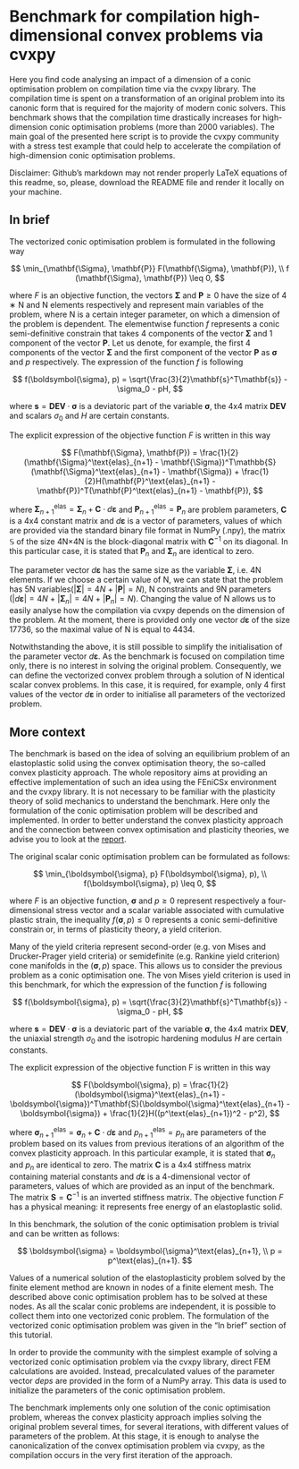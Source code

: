 # Benchmark for compilation high-dimensional convex problems via cvxpy

Here you find code analysing an impact of a dimension of a conic optimisation problem on compilation time via the cvxpy library. The compilation time is spent on a transformation of an original problem into its canonic form that is required for the majority of modern conic solvers. This benchmark shows that the compilation time drastically increases for high-dimension conic optimisation problems (more than 2000 variables). The main goal of the presented here script is to provide the cvxpy community with a stress test example that could help to accelerate the compilation of high-dimension conic optimisation problems.

Disclaimer: Github’s markdown may not render properly LaTeX equations of this readme, so, please, download the README file and render it locally on your machine.

## In brief

The vectorized conic optimisation problem is formulated in the following way

$$
    \min_{\mathbf{\Sigma}, \mathbf{P}} F(\mathbf{\Sigma}, \mathbf{P}), \\
    f (\mathbf{\Sigma}, \mathbf{P}) \leq 0,
$$

where $F$ is an objective function, the vectors $\mathbf{\Sigma}$ and $\mathbf{P} \geq 0$ have the size of 4 ∗ N and N elements respectively and represent main variables of the problem, where N is a certain integer parameter, on which a dimension of the problem is dependent. The elementwise function $f$ represents a conic semi-definitive constrain that takes 4 components of the vector $\mathbf{\Sigma}$ and 1 component of the vector $\mathbf{P}$. Let us denote, for example, the first 4 components of the vector $\mathbf{\Sigma}$ and the first component of the vector $\mathbf{P}$ as $\boldsymbol{\sigma}$ and $p$ respectively. The expression of the function $f$ is following

$$
    f(\boldsymbol{\sigma}, p) = \sqrt{\frac{3}{2}\mathbf{s}^T\mathbf{s}} - \sigma_0 - pH,
$$

where $\mathbf{s} = \mathbf{DEV} \cdot \boldsymbol{\sigma}$ is a deviatoric part of the variable $\boldsymbol{\sigma}$, the 4x4 matrix $\mathbf{DEV}$ and scalars $\sigma_0$ and $H$ are certain constants.

The explicit expression of the objective function $F$ is written in this way 

$$
    F(\mathbf{\Sigma}, \mathbf{P}) = \frac{1}{2}(\mathbf{\Sigma}^\text{elas}_{n+1} - \mathbf{\Sigma})^T\mathbb{S}(\mathbf{\Sigma}^\text{elas}_{n+1} - \mathbf{\Sigma}) + \frac{1}{2}H(\mathbf{P}^\text{elas}_{n+1} - \mathbf{P})^T(\mathbf{P}^\text{elas}_{n+1} - \mathbf{P}),
$$

where $\mathbf{\Sigma}^\text{elas}_{n+1}  = \mathbf{\Sigma}_{n}  + \mathbf{C} \cdot d\boldsymbol{\varepsilon}$ and $\mathbf{P}^\text{elas}_{n+1} = \mathbf{P}_n$ are problem parameters, $\mathbf{C}$ is a 4x4 constant matrix and $d\boldsymbol{\varepsilon}$ is a vector of parameters, values of which are provided via the standard binary file format in NumPy (.npy), the matrix $\mathbb{S}$ of the size 4N×4N is the block-diagonal matrix with $\mathbf{C}^{-1}$ on its diagonal. In this particular case, it is stated that $\mathbf{P}_n$ and $\mathbf{\Sigma}_{n}$ are identical to zero.

The parameter vector $d\boldsymbol{\varepsilon}$ has the same size as the variable $\mathbf{\Sigma}$, i.e. 4N elements. If we choose a certain value of N, we can state that the problem has 5N variables($|\mathbf{\Sigma}| = 4N$ + $|\mathbf{P}| = N$), N constraints and 9N parameters ($|d\boldsymbol{\varepsilon}| = 4N$ + $|\mathbf{\Sigma}_n| = 4N$ + $|\mathbf{P}_n| = N$). Changing the value of N allows us to easily analyse how the compilation via cvxpy depends on the dimension of the problem. At the moment, there is provided only one vector $d\boldsymbol{\varepsilon}$ of the size 17736, so the maximal value of N is equal to 4434.

Notwithstanding the above, it is still possible to simplify the initialisation of the parameter vector $d\boldsymbol{\varepsilon}$. As the benchmark is focused on compilation time only, there is no interest in solving the original problem. Consequently, we can define the vectorized convex problem through a solution of N identical scalar convex problems. In this case, it is required, for example, only 4 first values of the vector $d\boldsymbol{\varepsilon}$ in order to initialise all parameters of the vectorized problem.

## More context

The benchmark is based on the idea of solving an equilibrium problem of an elastoplastic solid using the convex optimisation theory, the so-called convex plasticity approach. The whole repository aims at providing an effective implementation of such an idea using the FEniCSx environment and the cvxpy library. It is not necessary to be familiar with the plasticity theory of solid mechanics to understand the benchmark. Here only the formulation of the conic optimisation problem will be described and implemented. In order to better understand the convex plasticity approach and the connection between convex optimisation and plasticity theories, we advise you to look at the [report](../rapport/Andrey_Latyshev_rapport.pdf). 

The original scalar conic optimisation problem can be formulated as follows:

$$ 
    \min_{\boldsymbol{\sigma}, p} F(\boldsymbol{\sigma}, p), \\
    f(\boldsymbol{\sigma}, p) \leq 0,
$$

where $F$ is an objective function, $\boldsymbol{\sigma}$ and $p \geq 0$ represent respectively a four-dimensional stress vector and a scalar variable associated with cumulative plastic strain, the inequality $f(\boldsymbol{\sigma}, p) \leq 0$ represents a conic semi-definitive constrain or, in terms of plasticity theory, a yield criterion. 

Many of the yield criteria represent second-order (e.g. von Mises and Drucker-Prager yield criteria) or semidefinite (e.g. Rankine yield criterion) cone manifolds in the $(\boldsymbol{\sigma},p)$ space. This allows us to consider the previous problem as a conic optimisation one. The von Mises yield criterion is used in this benchmark, for which the expression of the function $f$ is following

$$
    f(\boldsymbol{\sigma}, p) = \sqrt{\frac{3}{2}\mathbf{s}^T\mathbf{s}} - \sigma_0 - pH,
$$

where $\mathbf{s} = \mathbf{DEV} \cdot \boldsymbol{\sigma}$ is a deviatoric part of the variable $\boldsymbol{\sigma}$, the 4x4 matrix $\mathbf{DEV}$, the uniaxial strength $\sigma_0$ and the isotropic hardening modulus $H$ are certain constants.

The explicit expression of the objective function F is written in this way 

$$
    F(\boldsymbol{\sigma}, p) = \frac{1}{2}(\boldsymbol{\sigma}^\text{elas}_{n+1} - \boldsymbol{\sigma})^T\mathbf{S}(\boldsymbol{\sigma}^\text{elas}_{n+1} - \boldsymbol{\sigma}) + \frac{1}{2}H((p^\text{elas}_{n+1})^2 - p^2),
$$

where $\boldsymbol{\sigma}^\text{elas}_{n+1}  = \boldsymbol{\sigma}_{n}  + \mathbf{C} \cdot d\boldsymbol{\varepsilon}$ and $p^\text{elas}_{n+1} = p_n$ are parameters of the problem based on its values from previous iterations of an algorithm of the convex plasticity approach. In this particular example, it is stated that $\boldsymbol{\sigma}_{n}$ and $p_n$ are identical to zero. The matrix $\mathbf{C}$ is a 4x4 stiffness matrix containing material constants and $d\boldsymbol{\varepsilon}$ is a 4-dimensional vector of parameters, values of which are provided as an input of the benchmark. The matrix $\mathbf{S} = \mathbf{C}^{-1}$ is an inverted stiffness matrix. The objective function $F$ has a physical meaning: it represents free energy of an elastoplastic solid. 

In this benchmark, the solution of the conic optimisation problem is trivial and can be written as follows:

$$
    \boldsymbol{\sigma} = \boldsymbol{\sigma}^\text{elas}_{n+1}, \\
    p = p^\text{elas}_{n+1}.
$$

Values of a numerical solution of the elastoplasticity problem solved by the finite element method are known in nodes of a finite element mesh. The described above conic optimisation problem has to be solved at these nodes. As all the scalar conic problems are independent, it is possible to collect them into one vectorized conic problem. The formulation of the vectorized conic optimisation problem was given in the “In brief” section of this tutorial.

In order to provide the community with the simplest example of solving a vectorized conic optimisation problem via the cvxpy library, direct FEM calculations are avoided. Instead, precalculated values of the parameter vector $deps$ are provided in the form of a NumPy array. This data is used to initialize the parameters of the conic optimisation problem.

The benchmark implements only one solution of the conic optimisation problem, whereas the convex plasticity approach implies solving the original problem several times, for several iterations, with different values of parameters of the problem. At this stage, it is enough to analyse the canonicalization of the convex optimisation problem via cvxpy, as the compilation occurs in the very first iteration of the approach. 


<!-- 
$$
    F(\mathbf{\Sigma}, \mathbf{P}) = \frac{1}{2}(\mathbf{\Sigma}^\text{elas}_{n+1} - \mathbf{\Sigma})^T\mathbb{S}(\mathbf{\Sigma}^\text{elas}_{n+1} - \mathbf{\Sigma}) + \frac{1}{2}H(\mathbf{P}^\text{elas}_{n+1} - \mathbf{P})^T(\mathbf{P}^\text{elas}_{n+1} - \mathbf{P})
$$

$$
    \mathbb{S} = 
    \begin{pmatrix}
        \mathbf{S} &  & \\
         & \ddots & \\
         & & \mathbf{S}\\
    \end{pmatrix}
$$

$$
    \mathbf{DEV} \cdot \boldsymbol{\Sigma} = \mathbf{DEV} \cdot
    \begin{pmatrix}
         | &  & | \\
         \boldsymbol{\sigma}_1& \dots & \boldsymbol{\sigma}_N \\
         | & & | \\
    \end{pmatrix}
    = 
    \begin{pmatrix}
         | &  & | \\
         \boldsymbol{s}_1& \dots & \boldsymbol{s}_N \\
         | & & | \\
    \end{pmatrix}
$$ -->
